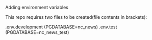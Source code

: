 Adding environment variables

This repo requires two files to be created(file contents in brackets):

.env.development    (PGDATABASE=nc_news)
.env.test           (PGDATABASE=nc_news_test)